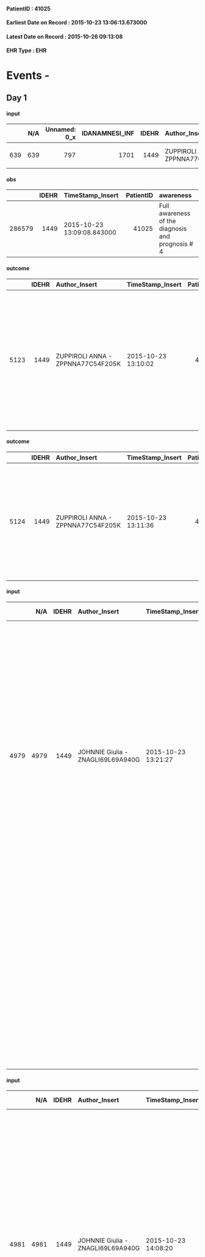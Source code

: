 
#### PatientID : 41025
#### Earliest Date on Record : 2015-10-23 13:06:13.673000
#### Latest Date on Record : 2015-10-26 09:13:08
#### EHR Type : EHR

# Events - 

## Day 1

#### input
|     |    N/A |   Unnamed: 0_x |   IDANAMNESI_INF |   IDEHR | Author_Insert                     | TimeStamp_Insert           | EHRType   |   PatientID |   IDDigitalSignDocument |   Non_Rilevabile_x | Note_Non_Rilevabile_x   | cognitivo_percettivo    | perc_salute               | rapporti_fam   | persone_vicine   | Caregiver        |
|----:|-------:|---------------:|-----------------:|--------:|:----------------------------------|:---------------------------|:----------|------------:|------------------------:|-------------------:|:------------------------|:------------------------|:--------------------------|:---------------|:-----------------|:-----------------|
| 639 |    639 |            797 |             1701 |    1449 | ZUPPIROLI ANNA - ZPPNNA77C54F205K | 2015-10-23 13:06:13.673000 | EHR       |       41025 |                  167233 |                  0 | NR                      | ideo-motor slowdown # 4 | perdit√ † Performance # 0 | is # 0         | N/A              | son and daughter |

#### obs
|        |   IDEHR | TimeStamp_Insert           |   PatientID | awareness                                         |
|-------:|--------:|:---------------------------|------------:|:--------------------------------------------------|
| 286579 |    1449 | 2015-10-23 13:09:08.843000 |       41025 | Full awareness of the diagnosis and prognosis # 4 |

#### outcome
|      |   IDEHR | Author_Insert                     | TimeStamp_Insert    |   PatientID |   IDDigitalSignDocument |   IDPAI_VIDAS | opt_problem                         |   opt_problem_num | opt_obiettivo                                                                                                                                                                              |   opt_obiettivo_num | opt_stato_problema   |   opt_stato_problema_num | opt_interventi                                                                                                                                                                                                      |   opt_interventi_num |
|-----:|--------:|:----------------------------------|:--------------------|------------:|------------------------:|--------------:|:------------------------------------|------------------:|:-------------------------------------------------------------------------------------------------------------------------------------------------------------------------------------------|--------------------:|:---------------------|-------------------------:|:--------------------------------------------------------------------------------------------------------------------------------------------------------------------------------------------------------------------|---------------------:|
| 5123 |    1449 | ZUPPIROLI ANNA - ZPPNNA77C54F205K | 2015-10-23 13:10:02 |       41025 |                  167238 |          7139 | Deficit in the care of s√® # 25 = 0 |                 4 | Maintain dignity ¬ † of the patient, where possible, helping him to accept their own limitations, considering himself realistic and objective (eating, bathing, dressing, delete) # 42 = 0 |                   4 | Open Problem # 1     |                        1 | PAI Implementation - Ensuring the right privacy # 182 = 0; Counseling - Encourage to express feelings about the care deficit s # 184 = 0; PAI Implementation - completely replace the activity † everyday # 183 = 0 |                    4 |

#### outcome
|      |   IDEHR | Author_Insert                     | TimeStamp_Insert    |   PatientID |   IDDigitalSignDocument |   IDPAI_VIDAS | opt_problem                    |   opt_problem_num | opt_obiettivo                                                                                                         |   opt_obiettivo_num | opt_stato_problema   |   opt_stato_problema_num | opt_interventi                                                                                                                                                                 |   opt_interventi_num |
|-----:|--------:|:----------------------------------|:--------------------|------------:|------------------------:|--------------:|:-------------------------------|------------------:|:----------------------------------------------------------------------------------------------------------------------|--------------------:|:---------------------|-------------------------:|:-------------------------------------------------------------------------------------------------------------------------------------------------------------------------------|---------------------:|
| 5124 |    1449 | ZUPPIROLI ANNA - ZPPNNA77C54F205K | 2015-10-23 13:11:36 |       41025 |                  167242 |          7140 | Abnormal neurological # 30 = 0 |                 4 | Reduction and Cancellation of episodes of confusion and / or hallucinations, delirium, psychomotor agitation # 59 = 0 |                   4 | Open Problem # 1     |                        1 | Counseling - Share with caregiver therapeutic path # 485 = 0; PAI Implementation - Minimize unnecessary noise in the room, talking one at a time, repeat aloud posts # 477 = 0 |                    4 |

#### input
|      |    N/A |   IDEHR | Author_Insert                     | TimeStamp_Insert    | EHRType   |   PatientID |   IDDigitalSignDocument | persone_vicine   |   Unnamed: 0_y |   IDANAMNESI_MED |   Non_Rilevabile_y | Note_Non_Rilevabile_y   | diagnosis                                                                                                                                                                                                                                                                                                                                                                                                                                                                                                                                                   |
|-----:|-------:|--------:|:----------------------------------|:--------------------|:----------|------------:|------------------------:|:-----------------|---------------:|-----------------:|-------------------:|:------------------------|:------------------------------------------------------------------------------------------------------------------------------------------------------------------------------------------------------------------------------------------------------------------------------------------------------------------------------------------------------------------------------------------------------------------------------------------------------------------------------------------------------------------------------------------------------------|
| 4979 |   4979 |    1449 | JOHNNIE Giulia - ZNAGLI69L69A940G | 2015-10-23 13:21:27 | EHR       |       41025 |                  167288 | N/A              |           2071 |             2922 |                  0 | NR                      | Pz suffering from Hodgkin linfona not marginal with involvement of spleen and lymph node (04 / '12), esophageal squamous cell carcinoma (11 / '14; 04 / '15: subtotal esophagectomy + splenectomy), mts mediastinal lymph node (11 / '14) and suspicious liver (10 / '15). Rx 12/10 / '15: worsening pleural effusion and inflammatory dell'addensamento field sup dx, lung abscess basic right -> thoracentesis performed with beneficial effect on dyspnea and modified tp antibiotic without the benefit of pcs clinical conditions that have worsened.  |
|      |        |         |                                   |                     |           |             |                         |                  |                |                  |                    |                         |  resigned today by the Department of Hematology Foundation IRCCS National Cancer Institute where he was hospitalized for sepsis being neutropenia post chemioterapia.                                                                                                                                                                                                                                                                                                                                                                                       |
|      |        |         |                                   |                     |           |             |                         |                  |                |                  |                    |                         |  Pz bearer of cv and pleural pig-line.                                                                                                                                                                                                                                                                                                                                                                                                                                                                                                                      |
|      |        |         |                                   |                     |           |             |                         |                  |                |                  |                    |                         |  is hospitalized in Hospice for worsening conditions cliniche.                                                                                                                                                                                                                                                                                                                                                                                                                                                                                              |
|      |        |         |                                   |                     |           |             |                         |                  |                |                  |                    |                         |  IN HISTORY: high blood pressure; RGE; prostatic hypertrophy.                                                                                                                                                                                                                                                                                                                                                                                                                                                                                               |

#### input
|      |    N/A |   IDEHR | Author_Insert                     | TimeStamp_Insert    | EHRType   |   PatientID |   IDDigitalSignDocument | persone_vicine   |   Unnamed: 0_y |   IDANAMNESI_MED |   Non_Rilevabile_y | Note_Non_Rilevabile_y   | diagnosis                                                                                                                                                                                                                                                                                                                                                                                                                                                                                                                                                    |
|-----:|-------:|--------:|:----------------------------------|:--------------------|:----------|------------:|------------------------:|:-----------------|---------------:|-----------------:|-------------------:|:------------------------|:-------------------------------------------------------------------------------------------------------------------------------------------------------------------------------------------------------------------------------------------------------------------------------------------------------------------------------------------------------------------------------------------------------------------------------------------------------------------------------------------------------------------------------------------------------------|
| 4981 |   4981 |    1449 | JOHNNIE Giulia - ZNAGLI69L69A940G | 2015-10-23 14:08:20 | EHR       |       41025 |                  167348 | N/A              |           2076 |             2924 |                  0 | NR                      | Pz suffering from non-Hodgkin's lymphoma with marginal splenic and lymph node involvement (04 / '12), esophageal squamous cell carcinoma (11 / '14; 04 / '15: subtotal esophagectomy + splenectomy), mts mediastinal lymph node (11 / '14) and suspicious liver (10 / '15). Rx 12/10 / '15: worsening pleural effusion and inflammatory dell'addensamento field sup dx, lung abscess basic right -> thoracentesis performed with beneficial effect on dyspnea and modified tp antibiotic without the benefit of pcs clinical conditions that have worsened.  |
|      |        |         |                                   |                     |           |             |                         |                  |                |                  |                    |                         |  resigned today by the Department of Hematology Foundation IRCCS National Cancer Institute where he was hospitalized for sepsis being neutropenia post chemioterapia.                                                                                                                                                                                                                                                                                                                                                                                        |
|      |        |         |                                   |                     |           |             |                         |                  |                |                  |                    |                         |  Pz bearer of cv and pleural pig-line.                                                                                                                                                                                                                                                                                                                                                                                                                                                                                                                       |
|      |        |         |                                   |                     |           |             |                         |                  |                |                  |                    |                         |  is hospitalized in Hospice for worsening conditions cliniche.                                                                                                                                                                                                                                                                                                                                                                                                                                                                                               |
|      |        |         |                                   |                     |           |             |                         |                  |                |                  |                    |                         |  IN HISTORY: high blood pressure; RGE; prostatic hypertrophy.                                                                                                                                                                                                                                                                                                                                                                                                                                                                                                |

#### obs
|      |   IDEHR | TimeStamp_Insert           |   PatientID | asthenia   | cachexia     | dyspnoea   | agitation_behavior_freq   |
|-----:|--------:|:---------------------------|------------:|:-----------|:-------------|:-----------|:--------------------------|
| 2942 |    1449 | 2015-10-23 17:06:38.237000 |       41025 | Severe # 3 | cachexia # 0 | No # 0     | agitated at times # 2     |

#### obs
|        |   IDEHR | TimeStamp_Insert    |   PatientID |
|-------:|--------:|:--------------------|------------:|
| 182825 |    1449 | 2015-10-23 17:09:30 |       41025 |

#### input
|       |    N/A |   IDEHR | Author_Insert                     | TimeStamp_Insert    | EHRType   |   PatientID |   IDDigitalSignDocument | persone_vicine   |   Unnamed: 0_y.1 |   IDDIAGNOSI_ICD |   Non_Rilevabile_y.1 | Note_Non_Rilevabile_y.1   | I_ICD                                  | II_ICD                                                    | III_ICD                                       |
|------:|-------:|--------:|:----------------------------------|:--------------------|:----------|------------:|------------------------:|:-----------------|-----------------:|-----------------:|---------------------:|:--------------------------|:---------------------------------------|:----------------------------------------------------------|:----------------------------------------------|
| 14631 |  14631 |    1449 | JOHNNIE Giulia - ZNAGLI69L69A940G | 2015-10-23 17:24:15 | EHR       |       41025 |                  167549 | N/A              |              192 |              192 |                    0 | NR                        | 20207 - Linfoma nodulare, milza#2212=0 | 1504 - Tumori maligni del terzo medio dell'esofago#2020=0 | V667 - Trattamento per cure palliative#2402=0 |

#### input
|       |    N/A |   IDEHR | Author_Insert                     | TimeStamp_Insert    | EHRType   |   PatientID |   IDDigitalSignDocument | persone_vicine   |   Unnamed: 0_y.1 |   IDDIAGNOSI_ICD |   Non_Rilevabile_y.1 | Note_Non_Rilevabile_y.1   | I_ICD                                  | II_ICD                                                    | III_ICD                                       | I_Anno   | II_Anno   | I_Mese   |
|------:|-------:|--------:|:----------------------------------|:--------------------|:----------|------------:|------------------------:|:-----------------|-----------------:|-----------------:|---------------------:|:--------------------------|:---------------------------------------|:----------------------------------------------------------|:----------------------------------------------|:---------|:----------|:---------|
| 14632 |  14632 |    1449 | JOHNNIE Giulia - ZNAGLI69L69A940G | 2015-10-23 17:25:38 | EHR       |       41025 |                  167550 | N/A              |              193 |              193 |                    0 | NR                        | 20207 - Linfoma nodulare, milza#2212=0 | 1504 - Tumori maligni del terzo medio dell'esofago#2020=0 | V667 - Trattamento per cure palliative#2402=0 | 2012#52  | 2014#54   | 04#04    |

#### obs
|       |   IDEHR | TimeStamp_Insert           |   PatientID | personal_hygiene   | urine_elimination   | mobility   | hemorrhagic_manifestation   | speech   | cough   | nausea   | memory_deficit   | cognitive_deficit   | active_diuresis   | lack_of_appetite   | asthenia   | cachexia   | dyspnoea   | motor_performance   | body_temp   | mood   | diet   | cognitive_state   | feces_elimination   | consumption_help   |
|------:|--------:|:---------------------------|------------:|:-------------------|:--------------------|:-----------|:----------------------------|:---------|:--------|:---------|:-----------------|:--------------------|:------------------|:-------------------|:-----------|:-----------|:-----------|:--------------------|:------------|:-------|:-------|:------------------|:--------------------|:-------------------|
| 37048 |    1449 | 2015-10-23 17:34:26.017000 |       41025 | NR                 | NR                  | NR         | NR                          | NR       | NR      | NR       | NR               | NR                  | NR                | NR                 | NR         | NR         | NR         | NR                  | NR          | NR     | NR     | NR                | NR                  | NR                 |

#### obs
|        |   IDEHR | TimeStamp_Insert    |   PatientID | pain_freq   | pain_relief   |
|-------:|--------:|:--------------------|------------:|:------------|:--------------|
| 182838 |    1449 | 2015-10-23 17:35:34 |       41025 | NR          | NR            |

#### obs
|        |   IDEHR | TimeStamp_Insert    |   PatientID | breath   | consolability   | body_language   | facial_expression   |
|-------:|--------:|:--------------------|------------:|:---------|:----------------|:----------------|:--------------------|
| 270334 |    1449 | 2015-10-23 17:36:25 |       41025 | NR       | NR              | NR              | NR                  |

#### outcome
|      |   IDEHR | Author_Insert                          | TimeStamp_Insert    |   PatientID |   IDDigitalSignDocument |   IDPAI_VIDAS | opt_problem                         |   opt_problem_num | opt_obiettivo                                                                                                                                                                              |   opt_obiettivo_num | ds_note   | opt_stato_problema   |   opt_stato_problema_num | opt_interventi                                                                                                                                                                                                      |   opt_interventi_num |
|-----:|--------:|:---------------------------------------|:--------------------|------------:|------------------------:|--------------:|:------------------------------------|------------------:|:-------------------------------------------------------------------------------------------------------------------------------------------------------------------------------------------|--------------------:|:----------|:---------------------|-------------------------:|:--------------------------------------------------------------------------------------------------------------------------------------------------------------------------------------------------------------------|---------------------:|
| 5161 |    1449 | Lanzilotti MARIA C. - LNZMCR58A47B809C | 2015-10-23 17:37:16 |       41025 |                  167576 |          7177 | Deficit in the care of s√® # 25 = 0 |                 4 | Maintain dignity ¬ † of the patient, where possible, helping him to accept their own limitations, considering himself realistic and objective (eating, bathing, dressing, delete) # 42 = 0 |                   4 | exitus    | closed Problem # 2   |                        2 | PAI Implementation - Ensuring the right privacy # 182 = 0; Counseling - Encourage to express feelings about the care deficit s # 184 = 0; PAI Implementation - completely replace the activity † everyday # 183 = 0 |                    4 |

#### outcome
|      |   IDEHR | Author_Insert                          | TimeStamp_Insert    |   PatientID |   IDDigitalSignDocument |   IDPAI_VIDAS | opt_problem                    |   opt_problem_num | opt_obiettivo                                                                                                         |   opt_obiettivo_num | ds_note   | opt_stato_problema   |   opt_stato_problema_num | opt_interventi                                                                                                                                                                 |   opt_interventi_num |
|-----:|--------:|:---------------------------------------|:--------------------|------------:|------------------------:|--------------:|:-------------------------------|------------------:|:----------------------------------------------------------------------------------------------------------------------|--------------------:|:----------|:---------------------|-------------------------:|:-------------------------------------------------------------------------------------------------------------------------------------------------------------------------------|---------------------:|
| 5163 |    1449 | Lanzilotti MARIA C. - LNZMCR58A47B809C | 2015-10-23 17:37:50 |       41025 |                  167578 |          7179 | Abnormal neurological # 30 = 0 |                 4 | Reduction and Cancellation of episodes of confusion and / or hallucinations, delirium, psychomotor agitation # 59 = 0 |                   4 | exitus    | closed Problem # 2   |                        2 | Counseling - Share with caregiver therapeutic path # 485 = 0; PAI Implementation - Minimize unnecessary noise in the room, talking one at a time, repeat aloud posts # 477 = 0 |                    4 |

#### death
|     |   IDDecesso |   IDEHR | Author_Insert                     | TimeStamp_Insert    |   PatientID |   IDDigitalSignDocument | Date                | Luogo_decesso     |
|----:|------------:|--------:|:----------------------------------|:--------------------|------------:|------------------------:|:--------------------|:------------------|
| 320 |         323 |    1449 | JOHNNIE Giulia - ZNAGLI69L69A940G | 2015-10-23 18:07:10 |       41025 |                  167632 | 2015-10-23 16:35:00 | Vidas Hospice # 1 |


## Day 3

#### input
|       |    N/A |   IDEHR | Author_Insert                        | TimeStamp_Insert    | EHRType   |   PatientID |   IDDigitalSignDocument | persone_vicine   |   Unnamed: 0_y.1 |   IDDIAGNOSI_ICD |   Non_Rilevabile_y.1 | Note_Non_Rilevabile_y.1   | I_ICD                               | II_ICD                                                    | III_ICD                                       | IV_ICD                                                                                 | V_ICD                                                                                | I_Anno   | II_Anno   | I_Mese   |
|------:|-------:|--------:|:-------------------------------------|:--------------------|:----------|------------:|------------------------:|:-----------------|-----------------:|-----------------:|---------------------:|:--------------------------|:------------------------------------|:----------------------------------------------------------|:----------------------------------------------|:---------------------------------------------------------------------------------------|:-------------------------------------------------------------------------------------|:---------|:----------|:---------|
| 14634 |  14634 |    1449 | Calamida Fabrizio - CLMFRZ71S19F205R | 2015-10-26 09:13:08 | EHR       |       41025 |                  168948 | N/A              |              195 |              195 |                    0 | NR                        | 20287 - Altri linfomi, milza#2256=0 | 1504 - Tumori maligni del terzo medio dell'esofago#2020=0 | V667 - Trattamento per cure palliative#2402=0 | 1962 - Tumori maligni secondari e non specificati dei linfonodi intraaddominali#2142=0 | 1961 - Tumori maligni secondari e non specificati dei linfonodi intratoracici#2141=0 | 2012#52  | 2014#54   | 04#04    |


